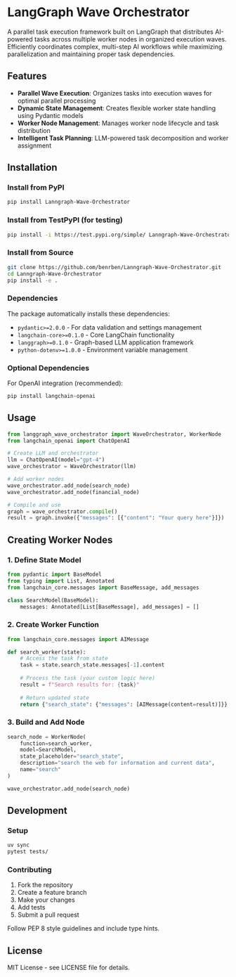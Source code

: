 # LangGraph Wave Orchestrator

A parallel task execution framework built on LangGraph that distributes AI-powered tasks across multiple worker nodes in organized execution waves. Efficiently coordinates complex, multi-step AI workflows while maximizing parallelization and maintaining proper task dependencies.

## Features

- **Parallel Wave Execution**: Organizes tasks into execution waves for optimal parallel processing
- **Dynamic State Management**: Creates flexible worker state handling using Pydantic models
- **Worker Node Management**: Manages worker node lifecycle and task distribution
- **Intelligent Task Planning**: LLM-powered task decomposition and worker assignment

## Installation

### Install from PyPI

```bash
pip install Lanngraph-Wave-Orchestrator
```

### Install from TestPyPI (for testing)

```bash
pip install -i https://test.pypi.org/simple/ Lanngraph-Wave-Orchestrator
```

### Install from Source

```bash
git clone https://github.com/benrben/Lanngraph-Wave-Orchestrator.git
cd Lanngraph-Wave-Orchestrator
pip install -e .
```

### Dependencies

The package automatically installs these dependencies:
- `pydantic>=2.0.0` - For data validation and settings management
- `langchain-core>=0.1.0` - Core LangChain functionality
- `langgraph>=0.1.0` - Graph-based LLM application framework
- `python-dotenv>=1.0.0` - Environment variable management

### Optional Dependencies

For OpenAI integration (recommended):
```bash
pip install langchain-openai
```

## Usage

```python
from langgraph_wave_orchestrator import WaveOrchestrator, WorkerNode
from langchain_openai import ChatOpenAI

# Create LLM and orchestrator
llm = ChatOpenAI(model="gpt-4")
wave_orchestrator = WaveOrchestrator(llm)

# Add worker nodes
wave_orchestrator.add_node(search_node)
wave_orchestrator.add_node(financial_node)

# Compile and use
graph = wave_orchestrator.compile()
result = graph.invoke({"messages": [{"content": "Your query here"}]})
```

## Creating Worker Nodes

### 1. Define State Model
```python
from pydantic import BaseModel
from typing import List, Annotated
from langchain_core.messages import BaseMessage, add_messages

class SearchModel(BaseModel):
    messages: Annotated[List[BaseMessage], add_messages] = []
```

### 2. Create Worker Function
```python
from langchain_core.messages import AIMessage

def search_worker(state):
    # Access the task from state
    task = state.search_state.messages[-1].content
    
    # Process the task (your custom logic here)
    result = f"Search results for: {task}"
    
    # Return updated state
    return {"search_state": {"messages": [AIMessage(content=result)]}}
```

### 3. Build and Add Node
```python
search_node = WorkerNode(
    function=search_worker,
    model=SearchModel, 
    state_placeholder="search_state",
    description="search the web for information and current data",
    name="search"
)

wave_orchestrator.add_node(search_node)
```

## Development

### Setup
```bash
uv sync
pytest tests/
```

### Contributing
1. Fork the repository
2. Create a feature branch
3. Make your changes
4. Add tests
5. Submit a pull request

Follow PEP 8 style guidelines and include type hints.

## License

MIT License - see LICENSE file for details.
